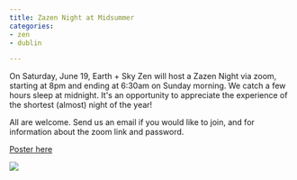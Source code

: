 ```yaml
---
title: Zazen Night at Midsummer
categories:
- zen
- dublin

---
```

On Saturday, June 19, Earth + Sky Zen will host a Zazen Night via zoom, starting at 8pm and ending at 6:30am on Sunday morning. We catch a few hours sleep at midnight. It's an opportunity to appreciate the experience of the shortest (almost) night of the year!

All are welcome. Send us an email if you would like to join, and for information about the zoom link and password.

[Poster here](https://zenireland.s3.eu-west-1.amazonaws.com/Zazen_Night.pdf "Poster here")

![](https://zenireland.s3.eu-west-1.amazonaws.com/Zazen_Night.jpg)